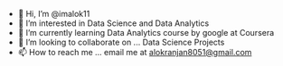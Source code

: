 - 👋 Hi, I’m @imalok11
- 👀 I’m interested in Data Science and Data Analytics 
- 🌱 I’m currently learning Data Analytics course by google at Coursera
- 💞️ I’m looking to collaborate on ... Data Science Projects
- 📫 How to reach me ... email me at alokranjan8051@gmail.com

<!---
imalok11/imalok11 is a ✨ special ✨ repository because its `README.md` (this file) appears on your GitHub profile.
You can click the Preview link to take a look at your changes.
--->
